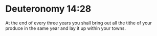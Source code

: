# Deuteronomy 14:28

At the end of every three years you shall bring out all the tithe of your produce in the same year and lay it up within your towns.
